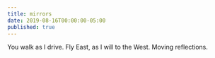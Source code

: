 ```yaml
---
title: mirrors
date: 2019-08-16T00:00:00-05:00
published: true
---
```


You walk as I drive.
Fly East, as I will to the West.
Moving reflections.

